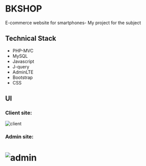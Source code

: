# BKSHOP
 E-commerce website for smartphones- My project for the subject
 
 ## Technical Stack
 - PHP-MVC 
 - MySQL
 - Javascript
 - J-query
 - AdminLTE
 - Bootstrap
 - CSS

 ## UI
 ### Client site:
![client](https://user-images.githubusercontent.com/76188911/158549029-53b15152-cb6f-48bf-8a9a-49b17146cd13.png)
 ### Admin site:
![admin](https://user-images.githubusercontent.com/76188911/158548999-23f898d3-3237-4bb3-8ceb-61b626c939a2.png)
=======

